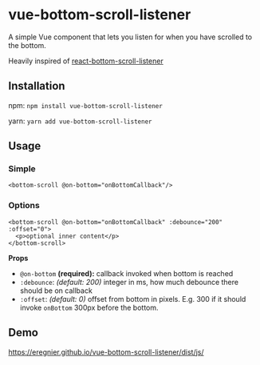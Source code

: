 # vue-bottom-scroll-listener

A simple Vue component that lets you listen for when you have scrolled to the bottom.

Heavily inspired of [react-bottom-scroll-listener](https://github.com/karl-run/react-bottom-scroll-listener)

## Installation

npm:
`npm install vue-bottom-scroll-listener`

yarn:
`yarn add vue-bottom-scroll-listener`

## Usage

### Simple
```
<bottom-scroll @on-bottom="onBottomCallback"/>
```

### Options
```
<bottom-scroll @on-bottom="onBottomCallback" :debounce="200" :offset="0">
  <p>optional inner content</p>
</bottom-scroll>
```
__Props__

* `@on-bottom` __(required):__ callback invoked when bottom is reached
* `:debounce`: _(default: 200)_ integer in ms, how much debounce there should be on callback
* `:offset`: _(default: 0)_ offset from bottom in pixels. E.g. 300 if it should invoke `onBottom` 300px before the bottom.

## Demo

https://eregnier.github.io/vue-bottom-scroll-listener/dist/js/

